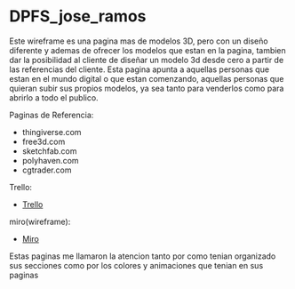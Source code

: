 # DPFS_jose_ramos

Este wireframe es una pagina mas de modelos 3D, pero con un diseño diferente y ademas de ofrecer los modelos que estan en la pagina, tambien dar la posibilidad al cliente de diseñar un modelo 3d desde cero a partir de las referencias del cliente. Esta pagina apunta a aquellas personas que estan en el mundo digital o que estan comenzando, aquellas personas que quieran subir sus propios modelos, ya sea tanto para venderlos como para abrirlo a todo el publico. 

Paginas de Referencia:
- thingiverse.com
- free3d.com
- sketchfab.com
- polyhaven.com
- cgtrader.com

Trello:
- [Trello](https://trello.com/invite/672139755af52a5358336c3b/ATTI65cdbe94a9190d10bb3032f36491374b1B8D5D93)

miro(wireframe):
- [Miro](https://miro.com/app/board/uXjVLHTq3R0=/?share_link_id=627361408771)

Estas paginas me llamaron la atencion tanto por como tenian organizado sus secciones como por los colores y animaciones que tenian en sus paginas

